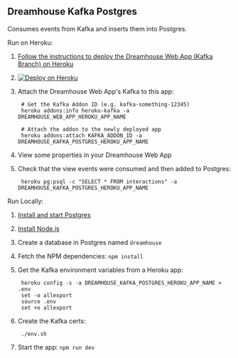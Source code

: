 Dreamhouse Kafka Postgres
-------------------------

Consumes events from Kafka and inserts them into Postgres.

Run on Heroku:

1. [Follow the instructions to deploy the Dreamhouse Web App (Kafka Branch) on Heroku](https://github.com/dreamhouseapp/dreamhouse-web-app/tree/kafka)
1. [![Deploy on Heroku](https://www.herokucdn.com/deploy/button.png)](https://heroku.com/deploy)
1. Attach the Dreamhouse Web App's Kafka to this app:

        # Get the Kafka Addon ID (e.g. kafka-something-12345)
        heroku addons:info heroku-kafka -a DREAMHOUSE_WEB_APP_HEROKU_APP_NAME

        # Attach the addon to the newly deployed app
        heroku addons:attach KAFKA_ADDON_ID -a DREAMHOUSE_KAFKA_POSTGRES_HEROKU_APP_NAME

1. View some properties in your Dreamhouse Web App
1. Check that the view events were consumed and then added to Postgres:

        heroku pg:psql -c "SELECT * FROM interactions" -a DREAMHOUSE_KAFKA_POSTGRES_HEROKU_APP_NAME

Run Locally:

1. [Install and start Postgres](https://wiki.postgresql.org/wiki/Detailed_installation_guides)
1. [Install Node.js](https://nodejs.org/en/)
1. Create a database in Postgres named `dreamhouse`
1. Fetch the NPM dependencies: `npm install`
1. Get the Kafka environment variables from a Heroku app:

        heroku config -s -a DREAMHOUSE_KAFKA_POSTGRES_HEROKU_APP_NAME > .env
        set -o allexport
        source .env
        set +o allexport

1. Create the Kafka certs:

        ./env.sh

1. Start the app: `npm run dev`
